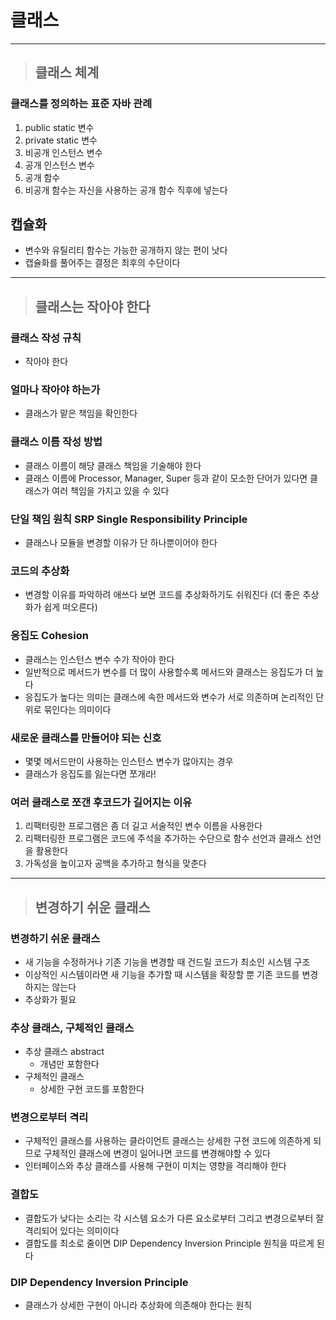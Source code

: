 
 # 클래스
------------------------------------------------------------------------------------------------------------------------

> ## 클래스 체계

### 클래스를 정의하는 표준 자바 관례
1. public static 변수
2. private static 변수 
3. 비공개 인스턴스 변수
4. 공개 인스턴스 변수
5. 공개 함수
6. 비공개 함수는 자신을 사용하는 공개 함수 직후에 넣는다


## 캡슐화
- 변수와 유틸리티 함수는 가능한 공개하지 않는 편이 낫다
- 캡슐화를 풀어주는 결정은 최후의 수단이다
	
------------------------------------------------------------------------------------------------------------------------

> ## 클래스는 작아야 한다

### 클래스 작성 규칙
- 작아야 한다


### 얼마나 작아야 하는가
- 클래스가 맡은 책임을 확인한다

	
### 클래스 이름 작성 방법
- 클래스 이름이 해당 클래스 책임을 기술해야 한다
- 클래스 이름에 Processor, Manager, Super 등과 같이 모소한 단어가 있다면 클래스가 여러 책임을 가지고 있을 수 있다


### 단일 책임 원칙 SRP Single Responsibility Principle
- 클래스나 모듈을 변경할 이유가 단 하나뿐이어야 한다


### 코드의 추상화
- 변경할 이유를 파악하려 애쓰다 보면 코드를 추상화하기도 쉬워진다 (더 좋은 추상화가 쉽게 떠오른다)


### 응집도 Cohesion
- 클래스는 인스턴스 변수 수가 작아야 한다
- 일반적으로 메서드가 변수를 더 많이 사용할수록 메서드와 클래스는 응집도가 더 높다
- 응집도가 높다는 의미는 클래스에 속한 메서드와 변수가 서로 의존하며 논리적인 단위로 묶인다는 의미이다 


### 새로운 클래스를 만들어야 되는 신호
- 몇몇 메서드만이 사용하는 인스턴스 변수가 많아지는 경우
- 클래스가 응집도를 잃는다면 쪼개라!


### 여러 클래스로 쪼갠 후코드가 길어지는 이유
1. 리팩터링한 프로그램은 좀 더 길고 서술적인 변수 이름을 사용한다
2. 리팩터링한 프로그램은 코드에 주석을 추가하는 수단으로 함수 선언과 클래스 선언을 활용한다
3. 가독성을 높이고자 공백을 추가하고 형식을 맞춘다

------------------------------------------------------------------------------------------------------------------------

> ## 변경하기 쉬운 클래스

### 변경하기 쉬운 클래스
- 새 기능을 수정하거나 기존 기능을 변경할 때 건드릴 코드가 최소인 시스템 구조
- 이상적인 시스템이라면 새 기능을 추가할 때 시스템을 확장할 뿐 기존 코드를 변경하지는 않는다
- 추상화가 필요


### 추상 클래스, 구체적인 클래스
- 추상 클래스 abstract
  - 개념만 포함한다
- 구체적인 클래스 
  - 상세한 구현 코드를 포함한다


### 변경으로부터 격리
- 구체적인 클래스를 사용하는 클라이언트 클래스는 상세한 구현 코드에 의존하게 되므로 구체적인 클래스에 변경이 일어나면 코드를 변경해야할 수 있다
- 인터페이스와 추상 클래스를 사용해 구현이 미치는 영향을 격리해야 한다


### 결합도
- 결합도가 낮다는 소리는 각 시스템 요소가 다른 요소로부터 그리고 변경으로부터 잘 격리되어 있다는 의미이다
- 결합도를 최소로 줄이면 DIP Dependency Inversion Principle 원칙을 따르게 된다


### DIP Dependency Inversion Principle
- 클래스가 상세한 구현이 아니라 추상화에 의존해야 한다는 원칙













